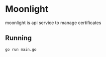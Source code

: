 # Moonlight

moonlight is api service to manage certificates

## Running

```bash
go run main.go
```
